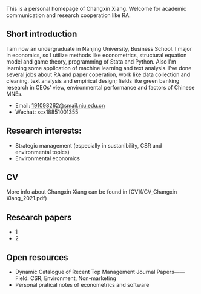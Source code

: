 This is a personal homepage of Changxin Xiang. Welcome for academic communication and research cooperation like RA.

## Short introduction
I am now an undergraduate in Nanjing University, Business School. I major in economics, so I utilize methods like econometrics, structural equation model and game theory, programming of Stata and Python. Also I'm learning some application of machine learning and text analysis. I've done several jobs about RA and paper coperation, work like data collection and cleaning, text analysis and empirical design; fields like green banking research in CEOs' view, environmental performance and factors of Chinese MNEs.
- Email: 191098262@smail.nju.edu.cn
- Wechat: xcx18851001355
## Research interests:
- Strategic management (especially in sustanibility, CSR and environmental topics)
- Environmental economics
## CV
More info about Changxin Xiang can be found in [CV](/CV_Changxin Xiang_2021.pdf)
## Research papers
- 1
- 2
## Open resources
- Dynamic Catalogue of Recent Top Management Journal Papers——Field: CSR, Environment, Non-marketing
- Personal pratical notes of econometrics and software
